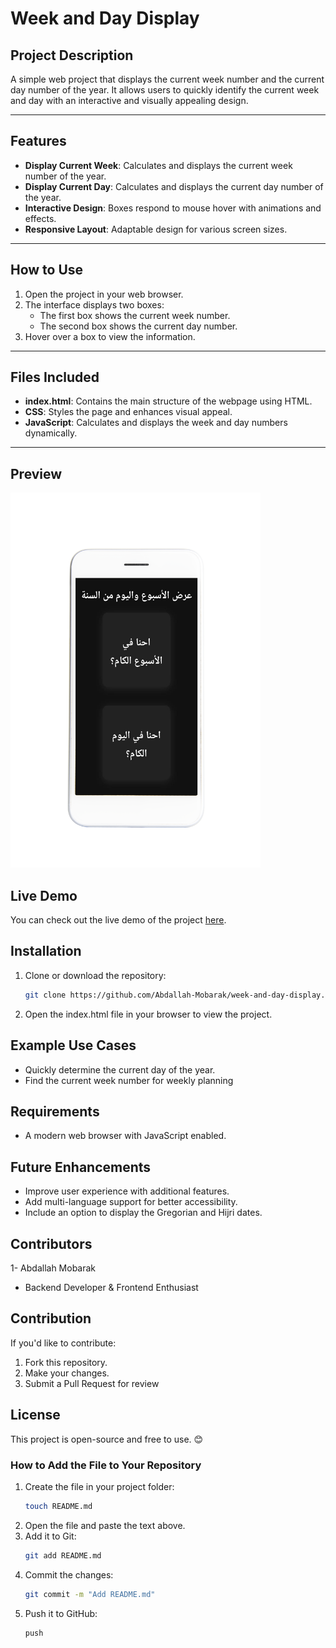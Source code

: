 # Week and Day Display

## Project Description
A simple web project that displays the current week number and the current day number of the year. It allows users to quickly identify the current week and day with an interactive and visually appealing design.

---

## Features
- **Display Current Week**: Calculates and displays the current week number of the year.
- **Display Current Day**: Calculates and displays the current day number of the year.
- **Interactive Design**: Boxes respond to mouse hover with animations and effects.
- **Responsive Layout**: Adaptable design for various screen sizes.

---

## How to Use
1. Open the project in your web browser.
2. The interface displays two boxes:
   - The first box shows the current week number.
   - The second box shows the current day number.
3. Hover over a box to view the information.

---

## Files Included
- **index.html**: Contains the main structure of the webpage using HTML.
- **CSS**: Styles the page and enhances visual appeal.
- **JavaScript**: Calculates and displays the week and day numbers dynamically.

---
## Preview
<img src="Screenshot.png" alt="Screenshot" width="400" height="600"/>

## Live Demo
You can check out the live demo of the project [here](https://abdallah-mobarak.github.io/week-and-day-display/).

## Installation
1. Clone or download the repository:
   ```bash
   git clone https://github.com/Abdallah-Mobarak/week-and-day-display.

2. Open the index.html file in your browser to view the project. 

## Example Use Cases
- Quickly determine the current day of the year.
- Find the current week number for weekly planning
## Requirements
- A modern web browser with JavaScript enabled.

## Future Enhancements
- Improve user experience with additional features.
- Add multi-language support for better accessibility.
- Include an option to display the Gregorian and Hijri dates.
## Contributors
1- Abdallah Mobarak
- Backend Developer & Frontend Enthusiast

## Contribution
If you'd like to contribute:
1. Fork this repository.
2. Make your changes.
3. Submit a Pull Request for review
## License
This project is open-source and free to use. 😊


### **How to Add the File to Your Repository**
1. Create the file in your project folder:
   ```bash
   touch README.md

2. Open the file and paste the text above.
3. Add it to Git:  
    ```bash
    git add README.md

4. Commit the changes:
    ```bash
    git commit -m "Add README.md"
5. Push it to GitHub: 
    ```bash git
    push

